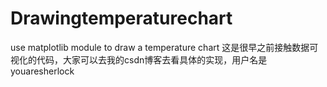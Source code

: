 # Drawingtemperaturechart
use matplotlib module to draw a temperature chart
这是很早之前接触数据可视化的代码，大家可以去我的csdn博客去看具体的实现，用户名是youaresherlock
